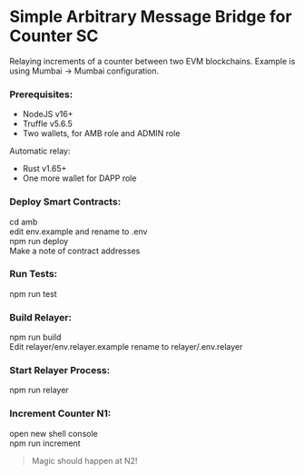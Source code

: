 # Simple Arbitrary Message Bridge for Counter SC

Relaying increments of a counter between two EVM blockchains. Example is using Mumbai -> Mumbai configuration.

### Prerequisites:
- NodeJS v16+   
- Truffle v5.6.5   
- Two wallets, for AMB role and ADMIN role  
  
Automatic relay:  
- Rust v1.65+   
- One more wallet for DAPP role   
  
### Deploy Smart Contracts:
cd amb   
edit env.example and rename to .env   
npm run deploy  
Make a note of contract addresses  

### Run Tests:  
npm run test

### Build Relayer:  
npm run build      
Edit relayer/env.relayer.example rename to relayer/.env.relayer   

### Start Relayer Process:    
npm run relayer  

### Increment Counter N1:    
open new shell console     
npm run increment   
>Magic should happen at N2!  

